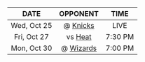 |    DATE     |             OPPONENT              |  TIME   |
|:-----------:|:---------------------------------:|:-------:|
| Wed, Oct 25 |      @ [Knicks](/r/NYKnicks)      |  LIVE   |
| Fri, Oct 27 |        vs [Heat](/r/heat)         | 7:30 PM |
| Mon, Oct 30 | @ [Wizards](/r/washingtonwizards) | 7:00 PM |